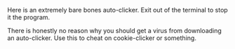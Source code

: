 Here is an extremely bare bones auto-clicker.
Exit out of the terminal to stop it the program.


There is honestly no reason why you should get a virus from downloading an auto-clicker.
Use this to cheat on cookie-clicker or something.


